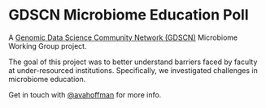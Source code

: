 # GDSCN Microbiome Education Poll

A [Genomic Data Science Community Network (GDSCN)](https://gdscn.org) Microbiome Working Group project.

The goal of this project was to better understand barriers faced by faculty at under-resourced institutions. Specifically, we investigated challenges in microbiome education.

Get in touch with [@avahoffman](https://github.com/avahoffman) for more info.
